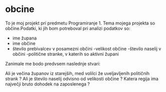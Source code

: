 # obcine

To je moj projekt pri predmetu Programiranje 1. Tema mojega projekta so občine.Podatki, ki jih bom potreboval pri analizi 
podatkov so:

- ime župana
- ime občine
- število prebivalcev v posamezni občini
-velikost občine
-število naselij v občini
-politične stranke, v katerih so aktivni župani

Zanimale me bodo predvsem naslednje stvari:

Ali je večina županov iz starejših, med volilci že uveljavljenih  političnih strank ?
Ali je število naselij odvisno od velikosti občine ?
Katera regija ima največji bruto dohodek na zaposlenega ?

